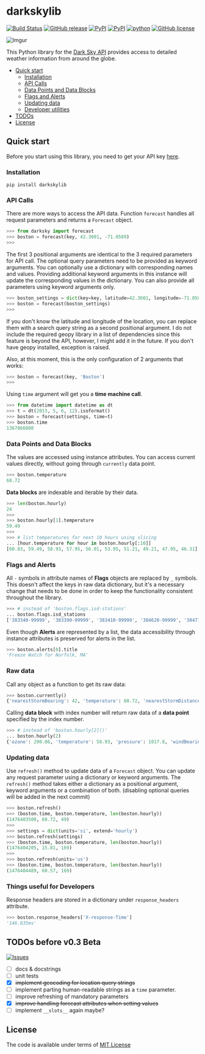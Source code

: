 # darkskylib
[![Build Status](https://travis-ci.org/lukaskubis/darkskylib.svg?branch=master)](https://travis-ci.org/lukaskubis/darkskylib) [![GitHub release](https://img.shields.io/github/release/lukaskubis/darkskylib.svg)](https://github.com/lukaskubis/darkskylib/releases) [![PyPI](https://img.shields.io/pypi/v/darkskylib.svg)](https://pypi.python.org/pypi/darkskylib) [![PyPI](https://img.shields.io/pypi/status/darkskylib.svg)](https://pypi.python.org/pypi/darkskylib) [![python](https://img.shields.io/pypi/pyversions/darkskylib.svg)](https://pypi.python.org/pypi/darkskylib) [![GitHub license](https://img.shields.io/badge/license-MIT-lightgray.svg)](https://raw.githubusercontent.com/lukaskubis/darkskylib/master/LICENSE)

![Imgur](http://i.imgur.com/H109Fbs.gif)

This Python library for the [Dark Sky API](https://darksky.net/dev/docs) provides access to detailed weather information from around the globe.

* [Quick start](#quick-start)
  * [Installation](#installation)
  * [API Calls](#api-calls)
  * [Data Points and Data Blocks](#data-points-and-data-blocks)
  * [Flags and Alerts](#flags-and-alerts)
  * [Updating data](#updating-data)
  * [Developer utilities](#things-useful-for-developers)
* [TODOs](#todos-before-v03-beta)
* [License](#license)

## Quick start
Before you start using this library, you need to get your API key [here](https://darksky.net/dev/register).

### Installation

    pip install darkskylib

### API Calls
There are more ways to access the API data. Function `forecast` handles all request parameters and returns a `Forecast` object.

```python
>>> from darksky import forecast
>>> boston = forecast(key, 42.3601, -71.0589)
>>>
```

The first 3 positional arguments are identical to the 3 required parameters for API call. The optional query parameters need to be provided as keyword arguments. You can optionally use a dictionary with corresponding names and values. Providing additional keyword arguments in this instance will update the corresponding values in the dictionary. You can also provide all parameters using keyword arguments only.

```python
>>> boston_settings = dict(key=key, latitude=42.3601, longitude=-71.0589)
>>> boston = forecast(boston_settings)
>>>
```

If you don't know the latitude and longitude of the location, you can replace them with a search query string as a second positional argument.
I do not include the required geopy library in a list of dependencies since this feature is beyond the API, however, I might add it in the future.
If you don't have geopy installed, exception is raised.

Also, at this moment, this is the only configuration of 2 arguments that works:

```python
>>> boston = forecast(key, 'Boston')
>>>
```

Using `time` argument will get you a **time machine call**.

```python
>>> from datetime import datetime as dt
>>> t = dt(2013, 5, 6, 12).isoformat()
>>> boston = forecast(settings, time=t)
>>> boston.time
1367866800
```

### Data Points and Data Blocks
The values are accessed using instance attributes. You can access current values directly, without going through `currently` data point.

```python
>>> boston.temperature
60.72
```

**Data blocks** are indexable and iterable by their data.

```python
>>> len(boston.hourly)
24
>>>
>>> boston.hourly[1].temperature
59.49
>>>
>>> # list temperatures for next 10 hours using slicing
... [hour.temperature for hour in boston.hourly[:10]]
[60.83, 59.49, 58.93, 57.95, 56.01, 53.95, 51.21, 49.21, 47.95, 46.31]
```

### Flags and Alerts
All `-` symbols in attribute names of **Flags** objects are replaced by `_` symbols. This doesn't affect the keys in raw data dictionary, but it's a necessary change that needs to be done in order to keep the functionality consistent throughout the library.

```python
>>> # instead of 'boston.flags.isd-stations'
... boston.flags.isd_stations
['383340-99999', '383390-99999', '383410-99999', '384620-99999', '384710-99999']
```

Even though **Alerts** are represented by a list, the data accessibility through instance attributes is preserved for alerts in the list.

```python
>>> boston.alerts[0].title
'Freeze Watch for Norfolk, MA'
```

### Raw data
Call any object as a function to get its raw data:

```python
>>> boston.currently()
{'nearestStormBearing': 42, 'temperature': 60.72, 'nearestStormDistance': 13, 'pressure': 1020.49, 'windBearing': 256, 'dewPoint': 53.32, 'cloudCover': 0.37, 'apparentTemperature': 60.72, 'precipProbability': 0, 'summary': 'Partly Cloudy', 'icon': 'partly-cloudy-night', 'humidity': 0.77, 'ozone': 289.05, 'precipIntensity': 0, 'windSpeed': 5.66, 'visibility': 9.62, 'time': 1476403500}
```

Calling **data block** with index number will return raw data of a **data point** specified by the index number.

```python
>>> # instead of 'boston.hourly[2]()'
... boston.hourly(2)
{'ozone': 290.06, 'temperature': 58.93, 'pressure': 1017.8, 'windBearing': 274, 'dewPoint': 52.58, 'cloudCover': 0.29, 'apparentTemperature': 58.93, 'windSpeed': 7.96, 'summary': 'Partly Cloudy', 'icon': 'partly-cloudy-night', 'humidity': 0.79, 'precipProbability': 0, 'precipIntensity': 0, 'visibility': 8.67, 'time': 1476410400}
```
### Updating data
Use `refresh()` method to update data of a `Forecast` object. You can update any request parameter using a dictionary or keyword arguments. The `refresh()` method takes either a dictionary as a positional argument, keyword arguments or a combination of both. (disabling optional queries will be added in the next commit)

```python
>>> boston.refresh()
>>> (boston.time, boston.temperature, len(boston.hourly))
(1476403500, 60.72, 49)
>>>
>>> settings = dict(units='si', extend='hourly')
>>> boston.refresh(settings)
>>> (boston.time, boston.temperature, len(boston.hourly))
(1476404205, 15.81, 169)
>>>
>>> boston.refresh(units='us')
>>> (boston.time, boston.temperature, len(boston.hourly))
(1476404489, 60.57, 169)
```

### Things useful for Developers
Response headers are stored in a dictionary under `response_headers` attribute.

```python
>>> boston.response_headers['X-response-Time']
'146.035ms'
```

## TODOs before v0.3 Beta
[![Issues](https://img.shields.io/github/issues/lukaskubis/darkskylib.svg)](https://github.com/lukaskubis/darkskylib/issues)
- [ ] docs & docstrings
- [ ] unit tests
- [x] ~~implement geocoding for location query strings~~
- [ ] implement parting human-readable strings as a `time` parameter.
- [ ] improve refreshing of mandatory parameters
- [x] ~~improve handling forecast attributes when setting values~~
- [ ] implement `__slots__` again maybe?

## License
The code is available under terms of [MIT License](https://raw.githubusercontent.com/lukaskubis/darkskylib/master/LICENSE)
